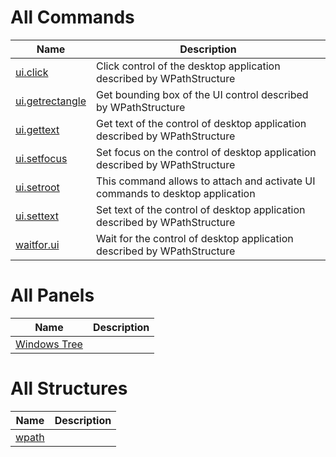 
# All Commands

| Name | Description |
| ---- | ----------- |
| [ui.click](https://github.com/G1ANT-Robot/G1ANT.Addon/blob/master/G1ANT.Addon.UI/Commands/UIClickCommand.md) | Click control of the desktop application described by WPathStructure |
| [ui.getrectangle](https://github.com/G1ANT-Robot/G1ANT.Addon/blob/master/G1ANT.Addon.UI/Commands/UIGetRectangleCommand.md) | Get bounding box of the UI control described by WPathStructure |
| [ui.gettext](https://github.com/G1ANT-Robot/G1ANT.Addon/blob/master/G1ANT.Addon.UI/Commands/UIGetTextCommand.md) | Get text of the control of desktop application described by WPathStructure |
| [ui.setfocus](https://github.com/G1ANT-Robot/G1ANT.Addon/blob/master/G1ANT.Addon.UI/Commands/UISetFocusCommand.md) | Set focus on the control of desktop application described by WPathStructure |
| [ui.setroot](https://github.com/G1ANT-Robot/G1ANT.Addon/blob/master/G1ANT.Addon.UI/Commands/UISetRootCommand.md) | This command allows to attach and activate UI commands to desktop application |
| [ui.settext](https://github.com/G1ANT-Robot/G1ANT.Addon/blob/master/G1ANT.Addon.UI/Commands/UISetTextCommand.md) | Set text of the control of desktop application described by WPathStructure |
| [waitfor.ui](https://github.com/G1ANT-Robot/G1ANT.Addon/blob/master/G1ANT.Addon.UI/Commands/WaitForUICommand.md) | Wait for the control of desktop application described by WPathStructure |

# All Panels

| Name | Description |
| ---- | ----------- |
| [Windows Tree](https://github.com/G1ANT-Robot/G1ANT.Addon/blob/master/G1ANT.Addon.UI/Panels/UIControlsPanel.md) |  |

# All Structures

| Name | Description |
| ---- | ----------- |
| [wpath](https://github.com/G1ANT-Robot/G1ANT.Addon/blob/master/G1ANT.Addon.UI/Structures/WPathStructure.md) |  |
